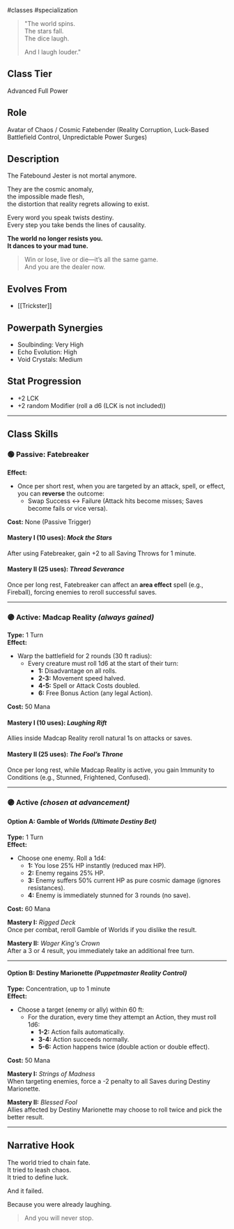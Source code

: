 #classes #specialization 

> "The world spins.  
> The stars fall.  
> The dice laugh.  
>  
> And I laugh louder."

## Class Tier  
Advanced Full Power

## Role  
Avatar of Chaos / Cosmic Fatebender (Reality Corruption, Luck-Based Battlefield Control, Unpredictable Power Surges)

## Description  
The Fatebound Jester is not mortal anymore.

They are the cosmic anomaly,  
the impossible made flesh,  
the distortion that reality regrets allowing to exist.

Every word you speak twists destiny.  
Every step you take bends the lines of causality.

**The world no longer resists you.  
It dances to your mad tune.**

> Win or lose, live or die—it’s all the same game.  
> And you are the dealer now.

## Evolves From  
- [[Trickster]]

## Powerpath Synergies  
- Soulbinding: Very High  
- Echo Evolution: High  
- Void Crystals: Medium

## Stat Progression  
- +2 LCK  
- +2 random Modifier  (roll a d6 (LCK is not included))

---

## Class Skills

### 🟢 Passive: **Fatebreaker**  
**Effect:**  
- Once per short rest, when you are targeted by an attack, spell, or effect, you can **reverse** the outcome:  
  - Swap Success ↔ Failure (Attack hits become misses; Saves become fails or vice versa).

**Cost:** None (Passive Trigger)

#### Mastery I (10 uses): *Mock the Stars*  
After using Fatebreaker, gain +2 to all Saving Throws for 1 minute.

#### Mastery II (25 uses): *Thread Severance*  
Once per long rest, Fatebreaker can affect an **area effect** spell (e.g., Fireball), forcing enemies to reroll successful saves.

---

### 🟣 Active: **Madcap Reality** *(always gained)*  
**Type:** 1 Turn  
**Effect:**  
- Warp the battlefield for 2 rounds (30 ft radius):  
  - Every creature must roll 1d6 at the start of their turn:  
    - **1:** Disadvantage on all rolls.  
    - **2-3:** Movement speed halved.  
    - **4-5:** Spell or Attack Costs doubled.  
    - **6:** Free Bonus Action (any legal Action).

**Cost:** 50 Mana

#### Mastery I (10 uses): *Laughing Rift*  
Allies inside Madcap Reality reroll natural 1s on attacks or saves.

#### Mastery II (25 uses): *The Fool’s Throne*  
Once per long rest, while Madcap Reality is active, you gain Immunity to Conditions (e.g., Stunned, Frightened, Confused).

---

### 🟣 Active *(chosen at advancement)*

#### Option A: **Gamble of Worlds** *(Ultimate Destiny Bet)*  
**Type:** 1 Turn  
**Effect:**  
- Choose one enemy. Roll a 1d4:  
  - **1:** You lose 25% HP instantly (reduced max HP).  
  - **2:** Enemy regains 25% HP.  
  - **3:** Enemy suffers 50% current HP as pure cosmic damage (ignores resistances).  
  - **4:** Enemy is immediately stunned for 3 rounds (no save).

**Cost:** 60 Mana

**Mastery I:** *Rigged Deck*  
Once per combat, reroll Gamble of Worlds if you dislike the result.

**Mastery II:** *Wager King's Crown*  
After a 3 or 4 result, you immediately take an additional free turn.

---

#### Option B: **Destiny Marionette** *(Puppetmaster Reality Control)*  
**Type:** Concentration, up to 1 minute  
**Effect:**  
- Choose a target (enemy or ally) within 60 ft:  
  - For the duration, every time they attempt an Action, they must roll 1d6:  
    - **1-2:** Action fails automatically.  
    - **3-4:** Action succeeds normally.  
    - **5-6:** Action happens twice (double action or double effect).

**Cost:** 50 Mana

**Mastery I:** *Strings of Madness*  
When targeting enemies, force a -2 penalty to all Saves during Destiny Marionette.

**Mastery II:** *Blessed Fool*  
Allies affected by Destiny Marionette may choose to roll twice and pick the better result.

---

## Narrative Hook  
The world tried to chain fate.  
It tried to leash chaos.  
It tried to define luck.

And it failed.

Because you were already laughing.

> And you will never stop.
